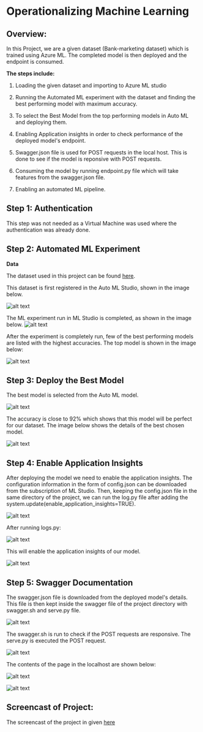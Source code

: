 # Operationalizing Machine Learning

## **Overview:** 

In this Project, we are a given dataset (Bank-marketing dataset) which is trained using Azure ML. The completed model is then deployed and the endpoint is consumed.

**The steps include:**

1. Loading the given dataset and importing to Azure ML studio

2. Running the Automated ML experiment with the dataset and finding the best performing model with maximum accuracy.

3. To select the Best Model from the top performing models in Auto ML and deploying them.

4. Enabling Application insights in order to check performance of the deployed model's endpoint.

5. Swagger.json file is used for POST requests in the local host. This is done to see if the model is reponsive with POST requests.

6. Consuming the model by running endpoint.py file which will take features from the swagger.json file. 

7. Enabling an automated ML pipeline. 


## Step 1: Authentication

This step was not needed as a Virtual Machine was used where the authentication was already done.

## Step 2: Automated ML Experiment
**Data**

The dataset used in this project can be found [here](https://automlsamplenotebookdata.blob.core.windows.net/automl-sample-notebook-data/bankmarketing_train.csv).

This dataset is first registered in the Auto ML Studio, shown in the image below. 

![alt text](https://github.com/eeraanjum13/Operationalizing_ML/blob/main/registered-dataset.PNG)

The ML experiment run in ML Studio is completed, as shown in the image below.
![alt text](https://github.com/eeraanjum13/Operationalizing_ML/blob/main/auto-ml-completed.PNG)


After the experiment is completely run, few of the best performing models are listed with the highest accuracies. The top model is shown in the image below:

![alt text](https://github.com/eeraanjum13/Operationalizing_ML/blob/main/best-model.PNG)


## Step 3: Deploy the Best Model

The best model is selected from the Auto ML model. 

![alt text](https://github.com/eeraanjum13/Operationalizing_ML/blob/main/best-model.PNG)

The accuracy is close to 92% which shows that this model will be perfect for our dataset. The image below shows the 
details of the best chosen model.

![alt text](https://github.com/eeraanjum13/Operationalizing_ML/blob/main/step2-show-model.PNG)


## Step 4: Enable Application Insights

After deploying the model we need to enable the application insights. The configuration information in the form of config.json can 
be downloaded from the subscription of ML Studio. Then, keeping the config.json file in the same directory of the project, we can run the log.py file after adding
the system.update(enable_application_insights=TRUE). 

![alt text](https://github.com/eeraanjum13/Operationalizing_ML/blob/main/logs1.PNG)

After running logs.py:

![alt text](https://github.com/eeraanjum13/Operationalizing_ML/blob/main/log2.PNG)

This will enable the application insights of our model. 

![alt text](https://github.com/eeraanjum13/Operationalizing_ML/blob/main/application-insights-enabled.PNG)


## Step 5: Swagger Documentation

The swagger.json file is downloaded from the deployed model's details. This file is then kept inside the swagger file of the project directory with
swagger.sh and serve.py file. 

![alt text](https://github.com/eeraanjum13/Operationalizing_ML/blob/main/swagger-uri.PNG)

The swagger.sh is run to check if the POST requests are responsive. The serve.py is executed the POST request.

![alt text](https://github.com/eeraanjum13/Operationalizing_ML/blob/main/bank-deploy.PNG)

The contents of the page in the localhost are shown below:

![alt text](https://github.com/eeraanjum13/Operationalizing_ML/blob/main/contents-of-API.PNG)

![alt text](https://github.com/eeraanjum13/Operationalizing_ML/blob/main/healthy-status.PNG)

## Screencast of Project:

The screencast of the project in given [here](https://youtu.be/Y6VtDNEmzOg)
